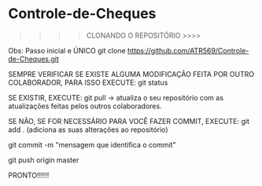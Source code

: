 # Controle-de-Cheques

>>>> CLONANDO O REPOSITÓRIO >>>>

Obs: Passo inicial e ÚNICO
git clone https://github.com/ATR569/Controle-de-Cheques.git

SEMPRE VERIFICAR SE EXISTE ALGUMA MODIFICAÇÃO FEITA POR OUTRO COLABORADOR, PARA ISSO EXECUTE:
git status

SE EXISTIR, EXECUTE:
git pull -> atualiza o seu repositório com as atualizações feitas pelos outros colaboradores.

SE NÃO, SE FOR NECESSÁRIO PARA VOCÊ FAZER COMMIT, EXECUTE:
git add . (adiciona as suas alterações ao repositório)

git commit -m "mensagem que identifica o commit" 

git push origin master

PRONTO!!!!!!


